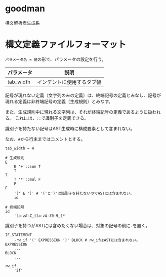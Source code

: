 # goodman

構文解析表生成系

# 構文定義ファイルフォーマット

`パラメータ名 = 値`の形で、パラメータの設定を行う。

| パラメータ | 説明 |
|----|----|
| tab_width | インデントに使用するタブ幅 |

記号が現れない定義（文字列のみの定義）は、終端記号の定義とみなし、記号が現れる定義は非終端記号の定義（生成規則）とみなす。

また、生成規則中に現れる文字列は、それが終端記号の定義であるように扱われる。
これには、`::`で識別子を定義できる。

識別子を持たない記号はAST生成時に構成要素として含まれない。

なお、`#`から行末まではコメントとする。

```
tab_width = 4

# 生成規則
E
    E '+'::sum T
    T
T
    T '*'::mul F
    F
F
    '(' E ')' # '('と')'は識別子を持たないのでASTには含まれない。
    id

# 終端記号
id
    '[a-zA-Z_][a-zA-Z0-9_]*'
```

識別子を持つがASTには含めたくない場合は、対象の記号の前に`-`を置く。

```
IF_STATEMENT
    -rw_if '(' EXPRESSION ')' BLOCK # rw_ifはASTには含まれない。
EXPRESSION
    ...
BLOCK
    ...

rw_if
    'if'
```
